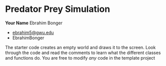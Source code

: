 # Predator Prey Simulation

**Your Name** Ebrahim Bonger
 - ebrahim5@gwu.edu
 - EbrahimBonger

The starter code creates an empty world and draws it to the screen. Look through the code and read the comments to learn what the different classes and functions do. You are free to modify *any* code in the template project
